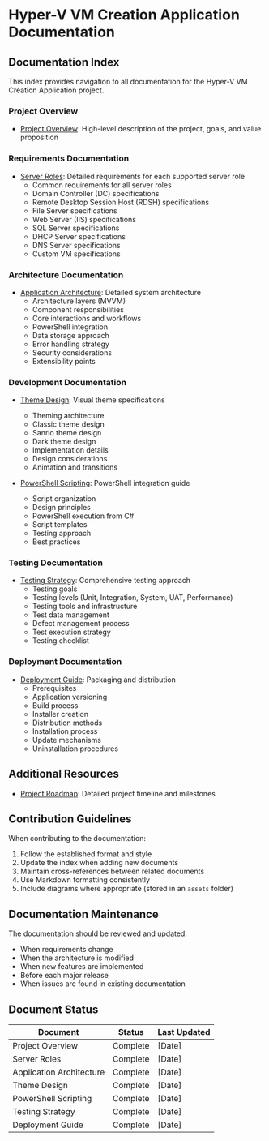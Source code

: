 # Hyper-V VM Creation Application Documentation

## Documentation Index

This index provides navigation to all documentation for the Hyper-V VM Creation Application project.

### Project Overview

- [Project Overview](./project_overview.md): High-level description of the project, goals, and value proposition

### Requirements Documentation

- [Server Roles](./requirements/server_roles.md): Detailed requirements for each supported server role
  - Common requirements for all server roles
  - Domain Controller (DC) specifications
  - Remote Desktop Session Host (RDSH) specifications
  - File Server specifications
  - Web Server (IIS) specifications
  - SQL Server specifications
  - DHCP Server specifications
  - DNS Server specifications
  - Custom VM specifications

### Architecture Documentation

- [Application Architecture](./architecture/application_architecture.md): Detailed system architecture
  - Architecture layers (MVVM)
  - Component responsibilities
  - Core interactions and workflows
  - PowerShell integration
  - Data storage approach
  - Error handling strategy
  - Security considerations
  - Extensibility points

### Development Documentation

- [Theme Design](./development/theme_design.md): Visual theme specifications
  - Theming architecture
  - Classic theme design
  - Sanrio theme design
  - Dark theme design
  - Implementation details
  - Design considerations
  - Animation and transitions

- [PowerShell Scripting](./development/powershell_scripting.md): PowerShell integration guide
  - Script organization
  - Design principles
  - PowerShell execution from C#
  - Script templates
  - Testing approach
  - Best practices

### Testing Documentation

- [Testing Strategy](./testing/testing_strategy.md): Comprehensive testing approach
  - Testing goals
  - Testing levels (Unit, Integration, System, UAT, Performance)
  - Testing tools and infrastructure
  - Test data management
  - Defect management process
  - Test execution strategy
  - Testing checklist

### Deployment Documentation

- [Deployment Guide](./deployment/deployment_guide.md): Packaging and distribution
  - Prerequisites
  - Application versioning
  - Build process
  - Installer creation
  - Distribution methods
  - Installation process
  - Update mechanisms
  - Uninstallation procedures

## Additional Resources

- [Project Roadmap](../Detailed_Roadmap_Hyper-V_VM_Creation.md): Detailed project timeline and milestones

## Contribution Guidelines

When contributing to the documentation:

1. Follow the established format and style
2. Update the index when adding new documents
3. Maintain cross-references between related documents
4. Use Markdown formatting consistently
5. Include diagrams where appropriate (stored in an `assets` folder)

## Documentation Maintenance

The documentation should be reviewed and updated:

- When requirements change
- When the architecture is modified
- When new features are implemented
- Before each major release
- When issues are found in existing documentation

## Document Status

| Document | Status | Last Updated |
|----------|--------|--------------|
| Project Overview | Complete | [Date] |
| Server Roles | Complete | [Date] |
| Application Architecture | Complete | [Date] |
| Theme Design | Complete | [Date] |
| PowerShell Scripting | Complete | [Date] |
| Testing Strategy | Complete | [Date] |
| Deployment Guide | Complete | [Date] | 